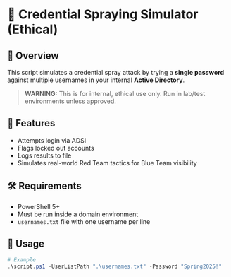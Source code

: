 # 🎯 Credential Spraying Simulator (Ethical)

## 🚀 Overview
This script simulates a credential spray attack by trying a **single password** against multiple usernames in your internal **Active Directory**.

> **WARNING:** This is for internal, ethical use only. Run in lab/test environments unless approved.

## 🧩 Features
- Attempts login via ADSI
- Flags locked out accounts
- Logs results to file
- Simulates real-world Red Team tactics for Blue Team visibility

## 🛠️ Requirements
- PowerShell 5+
- Must be run inside a domain environment
- `usernames.txt` file with one username per line

## 📄 Usage

```powershell
# Example
.\script.ps1 -UserListPath ".\usernames.txt" -Password "Spring2025!"
